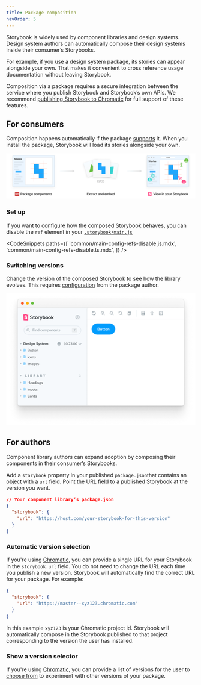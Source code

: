 ```yaml
---
title: Package composition
navOrder: 5
---
```


Storybook is widely used by component libraries and design systems. Design system authors can automatically compose their design systems inside their consumer’s Storybooks.

For example, if you use a design system package, its stories can appear alongside your own. That makes it convenient to cross reference usage documentation without leaving Storybook.

<Callout variant="info">

Composition via a package requires a secure integration between the service where you publish Storybook and Storybook’s own APIs. We recommend [publishing Storybook to Chromatic](./publish-storybook.md#publish-storybook-with-chromatic) for full support of these features.

</Callout>

## For consumers

Composition happens automatically if the package [supports](#for-authors) it. When you install the package, Storybook will load its stories alongside your own.

![Package composition workflow](./package-composition.png)

### Set up

If you want to configure how the composed Storybook behaves, you can disable the `ref` element in your [`.storybook/main.js`](../08-configure/index.md#configure-story-rendering)

<!-- prettier-ignore-start -->

<CodeSnippets
  paths={[
    'common/main-config-refs-disable.js.mdx',
    'common/main-config-refs-disable.ts.mdx',
  ]}
/>

<!-- prettier-ignore-end -->

### Switching versions

Change the version of the composed Storybook to see how the library evolves. This requires [configuration](#show-a-version-selector) from the package author.

![Package composition workflow](./composition-versioning.png)

## For authors

Component library authors can expand adoption by composing their components in their consumer’s Storybooks.

Add a `storybook` property in your published `package.json`that contains an object with a `url` field. Point the URL field to a published Storybook at the version you want.

```json
// Your component library’s package.json
{
  "storybook": {
    "url": "https://host.com/your-storybook-for-this-version"
  }
}
```

### Automatic version selection

If you're using [Chromatic](./publish-storybook.md#publish-storybook-with-chromatic), you can provide a single URL for your Storybook in the `storybook.url` field. You do not need to change the URL each time you publish a new version. Storybook will automatically find the correct URL for your package. For example:

```json
{
  "storybook": {
    "url": "https://master--xyz123.chromatic.com"
  }
}
```

In this example `xyz123` is your Chromatic project id. Storybook will automatically compose in the Storybook published to that project corresponding to the version the user has installed.

### Show a version selector

If you're using [Chromatic](./publish-storybook.md#publish-storybook-with-chromatic), you can provide a list of versions for the user to [choose from](#switching-versions) to experiment with other versions of your package.
